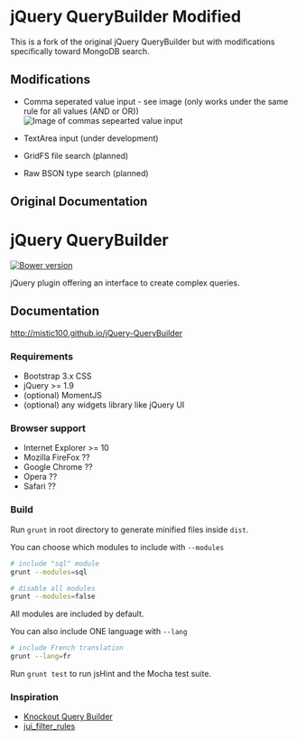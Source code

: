 # jQuery QueryBuilder Modified

This is a fork of the original jQuery QueryBuilder but with modifications specifically toward MongoDB search.

## Modifications 

 * Comma seperated value input - see image (only works under the same rule for all values (AND or OR))
 ![Image of commas sepearted value input](http://nosudo.co/code/src/1420270240834.png)

 * TextArea input (under development)
 * GridFS file search (planned)
 * Raw BSON type search (planned)

## Original Documentation

# jQuery QueryBuilder

[![Bower version](https://badge.fury.io/bo/jQuery-QueryBuilder.svg)](http://badge.fury.io/bo/jQuery-QueryBuilder)

jQuery plugin offering an interface to create complex queries.

## Documentation
http://mistic100.github.io/jQuery-QueryBuilder

### Requirements
 * Bootstrap 3.x CSS
 * jQuery >= 1.9
 * (optional) MomentJS
 * (optional) any widgets library like jQuery UI

### Browser support
 * Internet Explorer >= 10
 * Mozilla FireFox ??
 * Google Chrome ??
 * Opera ??
 * Safari ??

### Build
Run `grunt` in root directory to generate minified files inside `dist`.

You can choose which modules to include with `--modules`
```bash
# include "sql" module
grunt --modules=sql

# disable all modules
grunt --modules=false
```
All modules are included by default.

You can also include ONE language with `--lang`
```bash
# include French translation
grunt --lang=fr
```

Run `grunt test` to run jsHint and the Mocha test suite.

### Inspiration
 * [Knockout Query Builder](http://kindohm.com/posts/2013/09/25/knockout-query-builder/)
 * [jui_filter_rules](http://www.pontikis.net/labs/jui_filter_rules/)

